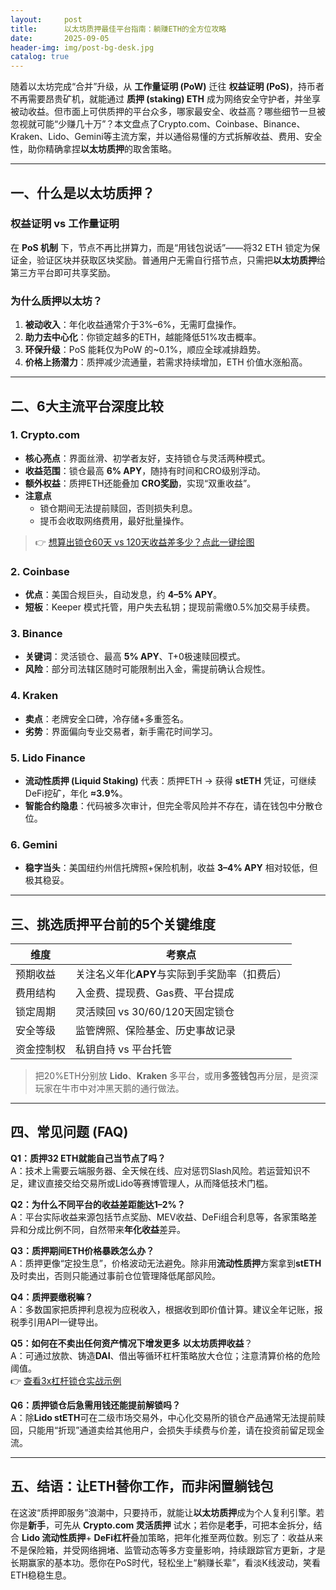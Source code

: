 ```yaml
---
layout:     post
title:      以太坊质押最佳平台指南：躺赚ETH的全方位攻略
date:       2025-09-05
header-img: img/post-bg-desk.jpg
catalog: true
---
```


随着以太坊完成“合并”升级，从 **工作量证明 (PoW)** 迁往 **权益证明 (PoS)**，持币者不再需要昂贵矿机，就能通过 **质押 (staking) ETH** 成为网络安全守护者，并坐享被动收益。但市面上可供质押的平台众多，哪家最安全、收益高？哪些细节一旦被忽视就可能“少赚几十万”？本文盘点了Crypto.com、Coinbase、Binance、Kraken、Lido、Gemini等主流方案，并以通俗易懂的方式拆解收益、费用、安全性，助你精确拿捏**以太坊质押**的取舍策略。

---

## 一、什么是以太坊质押？

### 权益证明 vs 工作量证明  
在 **PoS 机制** 下，节点不再比拼算力，而是“用钱包说话”——将32 ETH 锁定为保证金，验证区块并获取区块奖励。普通用户无需自行搭节点，只需把**以太坊质押**给第三方平台即可共享奖励。

### 为什么质押以太坊？
1. **被动收入**：年化收益通常介于3%–6%，无需盯盘操作。  
2. **助力去中心化**：你锁定越多的ETH，越能降低51%攻击概率。  
3. **环保升级**：PoS 能耗仅为PoW 的~0.1%，顺应全球减排趋势。  
4. **价格上扬潜力**：质押减少流通量，若需求持续增加，ETH 价值水涨船高。

---

## 二、6大主流平台深度比较

### 1. Crypto.com  
- **核心亮点**：界面丝滑、初学者友好，支持锁仓与灵活两种模式。  
- **收益范围**：锁仓最高 **6% APY**，随持有时间和CRO级别浮动。  
- **额外权益**：质押ETH还能叠加 **CRO奖励**，实现“双重收益”。  
- **注意点**  
  - 锁仓期间无法提前赎回，否则损失利息。  
  - 提币会收取网络费用，最好批量操作。  

> 👉 [想算出锁仓60天 vs 120天收益差多少？点此一键绘图](https://okxdog.com/)

### 2. Coinbase  
- **优点**：美国合规巨头，自动发息，约 **4–5% APY**。  
- **短板**：Keeper 模式托管，用户失去私钥；提现前需缴0.5%加交易手续费。  

### 3. Binance  
- **关键词**：灵活锁仓、最高 **5% APY**、T+0极速赎回模式。  
- **风险**：部分司法辖区随时可能限制出入金，需提前确认合规性。  

### 4. Kraken  
- **卖点**：老牌安全口碑，冷存储+多重签名。  
- **劣势**：界面偏向专业交易者，新手需花时间学习。  

### 5. Lido Finance  
- **流动性质押 (Liquid Staking)** 代表：质押ETH → 获得 **stETH** 凭证，可继续DeFi挖矿，年化 **≈3.9%**。  
- **智能合约隐患**：代码被多次审计，但完全零风险并不存在，请在钱包中分散仓位。  

### 6. Gemini  
- **稳字当头**：美国纽约州信托牌照+保险机制，收益 **3–4% APY** 相对较低，但极其稳妥。  

---

## 三、挑选质押平台前的5个关键维度  

| 维度        | 考察点                               |
|-------------|---------------------------------------|
| 预期收益    | 关注名义年化**APY**与实际到手奖励率（扣费后） |
| 费用结构    | 入金费、提现费、Gas费、平台提成       |
| 锁定周期    | 灵活赎回 vs 30/60/120天固定锁仓       |
| 安全等级    | 监管牌照、保险基金、历史事故记录       |
| 资金控制权  | 私钥自持 vs 平台托管                  |

> 把20%ETH分别放 **Lido**、**Kraken** 多平台，或用**多签钱包**再分层，是资深玩家在牛市中对冲黑天鹅的通行做法。

---

## 四、常见问题 (FAQ)

**Q1：质押32 ETH就能自己当节点了吗？**  
A：技术上需要云端服务器、全天候在线、应对惩罚Slash风险。若运营知识不足，建议直接交给交易所或Lido等赛博管理人，从而降低技术门槛。

**Q2：为什么不同平台的收益差距能达1–2%？**  
A：平台实际收益来源包括节点奖励、MEV收益、DeFi组合利息等，各家策略差异和分成比例不同，自然带来**年化收益**差异。

**Q3：质押期间ETH价格暴跌怎么办？**  
A：质押更像“定投生息”，价格波动无法避免。除非用**流动性质押**方案拿到**stETH**及时卖出，否则只能通过事前仓位管理降低尾部风险。

**Q4：质押要缴税嘛？**  
A：多数国家把质押利息视为应税收入，根据收到即价值计算。建议全年记账，报税季引用API一键导出。

**Q5：如何在不卖出任何资产情况下增发更多** **以太坊质押收益**？  
A：可通过放款、铸造**DAI**、借出等循环杠杆策略放大仓位；注意清算价格的危险阈值。  
👉 [查看3x杠杆锁仓实战示例](https://okxdog.com/)

**Q6：质押锁仓后急需用钱还能提前解锁吗？**  
A：除**Lido stETH**可在二级市场交易外，中心化交易所的锁仓产品通常无法提前赎回，只能用“折现”通道卖给其他用户，会损失手续费与价差，请在投资前留足现金流。

---

## 五、结语：让ETH替你工作，而非闲置躺钱包

在这波“质押即服务”浪潮中，只要持币，就能让**以太坊质押**成为个人复利引擎。若你是**新手**，可先从 **Crypto.com 灵活质押** 试水；若你是**老手**，可把本金拆分，结合 **Lido 流动性质押**+ **DeFi杠杆**叠加策略，把年化推至两位数。别忘了：收益从来不是保险箱，并受网络拥堵、监管动态等多方变量影响，持续跟踪官方更新，才是长期赢家的基本功。愿你在PoS时代，轻松坐上“躺赚长辈”，看淡K线波动，笑看ETH稳稳生息。